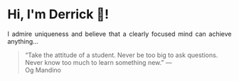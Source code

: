 # Hi, I'm Derrick 👋!
<p align="justify">I admire uniqueness and believe that a clearly focused mind can achieve anything...</p> 
<!-- #quote-start -->
<blockquote>&ldquo;Take the attitude of a student. Never be too big to ask questions. Never know too much to learn something new.&rdquo; &mdash; <footer>Og Mandino</footer></blockquote>
<!-- #quote-end -->
